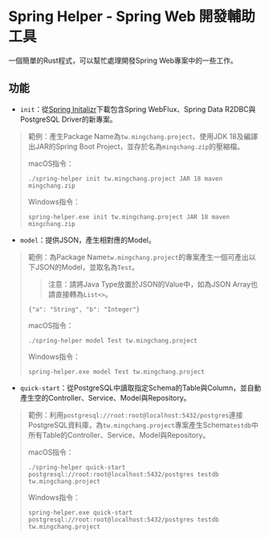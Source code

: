 # Spring Helper - Spring Web 開發輔助工具

一個簡單的Rust程式，可以幫忙處理開發Spring Web專案中的一些工作。

## 功能

- `init`：從[Spring Initalizr](https://start.spring.io)下載包含Spring WebFlux、Spring Data R2DBC與PostgreSQL Driver的新專案。

> 範例：產生Package Name為`tw.mingchang.project`、使用JDK 18及編譯出JAR的Spring Boot Project，並存於名為`mingchang.zip`的壓縮檔。
>
> macOS指令：
> ```
> ./spring-helper init tw.mingchang.project JAR 18 maven mingchang.zip
> ```
>
> Windows指令：
> ```
> spring-helper.exe init tw.mingchang.project JAR 18 maven mingchang.zip
> ```

- `model`：提供JSON，產生相對應的Model。
> 範例：為Package Name`tw.mingchang.project`的專案產生一個可產出以下JSON的Model，並取名為`Test`。
> > 注意：請將Java Type放置於JSON的Value中，如為JSON Array也請直接轉為`List<>`。
> ```
> {"a": "String", "b": "Integer"}
> ```
>
> macOS指令：
> ```
> ./spring-helper model Test tw.mingchang.project
> ```
>
> Windows指令：
> ```
> spring-helper.exe model Test tw.mingchang.project
> ```
- `quick-start`：從PostgreSQL中讀取指定Schema的Table與Column，並自動產生空的Controller、Service、Model與Repository。
> 範例：利用`postgresql://root:root@localhost:5432/postgres`連接PostgreSQL資料庫，為`tw.mingchang.project`專案產生Schema`testdb`中所有Table的Controller、Service、Model與Repository。
>
> macOS指令：
> ```
> ./spring-helper quick-start postgresql://root:root@localhost:5432/postgres testdb tw.mingchang.project
> ```
>
> Windows指令：
> ```
> spring-helper.exe quick-start postgresql://root:root@localhost:5432/postgres testdb tw.mingchang.project
> ```
